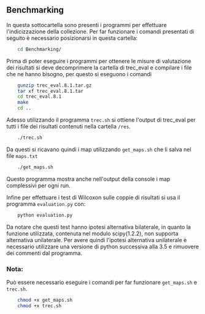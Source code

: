 ## Benchmarking
In questa sottocartella sono presenti i programmi per effettuare l'indicizzazione della collezione. Per far funzionare i comandi presentati di seguito è necessario posizionarsi in questa cartella:
```bash
	cd Benchmarking/
```
Prima di poter eseguire i programmi per ottenere le misure di valutazione dei risultati si deve decomprimere la cartella di trec_eval e compilare i file che ne hanno bisogno, per questo si eseguono i comandi

```bash
	gunzip trec_eval.8.1.tar.gz
	tar xf trec_eval.8.1.tar
	cd trec_eval.8.1
	make
	cd ..
```
Adesso utilizzando il programma ```trec.sh``` si ottiene l'output di trec_eval per tutti i file dei risultati contenuti nella cartella ```/res```.
```bash
	./trec.sh
```
Da questi si ricavano quindi i map utilizzando ```get_maps.sh```  che li salva nel file ```maps.txt```
```bash
	./get_maps.sh
```
Questo programma mostra anche nell'output della console i map complessivi per ogni run.

Infine per effettuare i test di Wilcoxon sulle coppie di risultati si usa il programma ```evaluation.py``` con:
```bash
	python evaluation.py
```
Da notare che questi test hanno ipotesi alternativa bilaterale, in quanto la funzione utilizzata, contenuta nel modulo scipy(1.2.2), non supporta alternativa unilaterale.
Per avere quindi l'ipotesi alternativa unilaterale è necessario utilizzare una versione di python successiva alla 3.5 e rimuovere dei commenti dal programma.

### Nota:
Può essere necessario eseguire i comandi per far funzionare ```get_maps.sh``` e ```trec.sh```.

```bash
    chmod +x get_maps.sh
    chmod +x trec.sh
```
